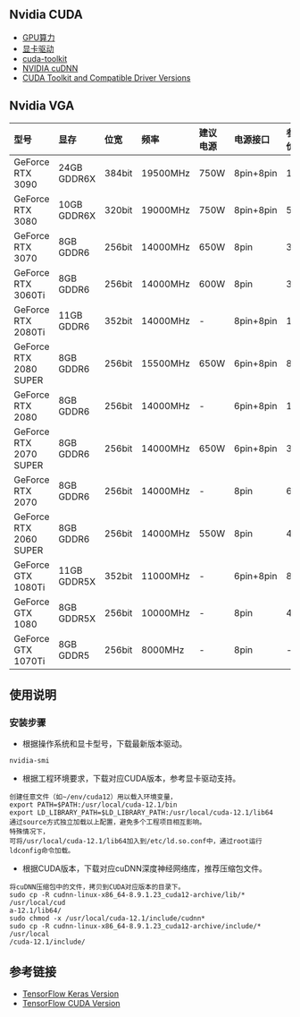 ## Nvidia CUDA
- [GPU算力](https://developer.nvidia.com/cuda-gpus)
- [显卡驱动](https://www.geforce.com/drivers)
- [cuda-toolkit](https://developer.nvidia.com/cuda-toolkit)
- [NVIDIA cuDNN](https://developer.nvidia.cn/zh-cn/cudnn)
- [CUDA Toolkit and Compatible Driver Versions](https://docs.nvidia.com/deploy/cuda-compatibility/index.html)

## Nvidia VGA
| 型号 | 显存 | 位宽 | 频率 | 建议电源 | 电源接口 | 参考价 |
| :----- | :----- | :----- | :----- | :----- | :----- | :----- |
| GeForce RTX 3090 | 24GB GDDR6X | 384bit | 19500MHz | 750W | 8pin+8pin | 12K |
| GeForce RTX 3080 | 10GB GDDR6X | 320bit | 19000MHz | 750W | 8pin+8pin | 5.5K |
| GeForce RTX 3070 | 8GB GDDR6 | 256bit | 14000MHz | 650W | 8pin | 3.9K |
| GeForce RTX 3060Ti | 8GB GDDR6 | 256bit | 14000MHz | 600W | 8pin | 3K |
| GeForce RTX 2080Ti | 11GB GDDR6 | 352bit | 14000MHz | - | 8pin+8pin | 10K |
| GeForce RTX 2080 SUPER | 8GB GDDR6 | 256bit | 15500MHz | 650W | 6pin+8pin | 8K |
| GeForce RTX 2080 | 8GB GDDR6 | 256bit | 14000MHz | - | 6pin+8pin | 14K |
| GeForce RTX 2070 SUPER | 8GB GDDR6 | 256bit | 14000MHz | 650W | 6pin+8pin | 3.2K |
| GeForce RTX 2070 | 8GB GDDR6 | 256bit | 14000MHz | - | 8pin | 6.6K |
| GeForce RTX 2060 SUPER | 8GB GDDR6 | 256bit | 14000MHz | 550W | 8pin | 4K |
| GeForce GTX 1080Ti | 11GB GDDR5X | 352bit | 11000MHz | - | 6pin+8pin | 8.7K |
| GeForce GTX 1080 | 8GB GDDR5X | 256bit | 10000MHz | - | 8pin | 4.9K |
| GeForce GTX 1070Ti | 8GB GDDR5 | 256bit | 8000MHz | - | 8pin | - |

## 使用说明

### 安装步骤
- 根据操作系统和显卡型号，下载最新版本驱动。
```
nvidia-smi
```
- 根据工程环境要求，下载对应CUDA版本，参考显卡驱动支持。
```
创建任意文件（如~/env/cuda12）用以载入环境变量，
export PATH=$PATH:/usr/local/cuda-12.1/bin
export LD_LIBRARY_PATH=$LD_LIBRARY_PATH:/usr/local/cuda-12.1/lib64
通过source方式独立加载以上配置，避免多个工程项目相互影响。
特殊情况下，
可将/usr/local/cuda-12.1/lib64加入到/etc/ld.so.conf中，通过root运行ldconfig命令加载。
```
- 根据CUDA版本，下载对应cuDNN深度神经网络库，推荐压缩包文件。
```
将cuDNN压缩包中的文件，拷贝到CUDA对应版本的目录下。
sudo cp -R cudnn-linux-x86_64-8.9.1.23_cuda12-archive/lib/* /usr/local/cud
a-12.1/lib64/
sudo chmod -x /usr/local/cuda-12.1/include/cudnn*
sudo cp -R cudnn-linux-x86_64-8.9.1.23_cuda12-archive/include/* /usr/local
/cuda-12.1/include/
```

## 参考链接
- [TensorFlow Keras Version](https://docs.floydhub.com/guides/environments/)
- [TensorFlow CUDA Version](https://tensorflow.google.cn/install/source)
